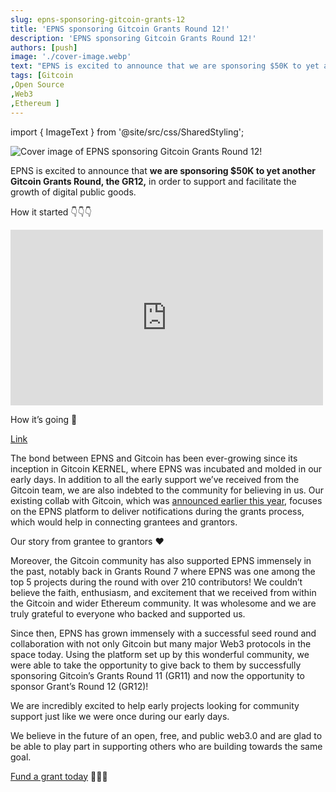 ```yaml
---
slug: epns-sponsoring-gitcoin-grants-12
title: 'EPNS sponsoring Gitcoin Grants Round 12!'
description: 'EPNS sponsoring Gitcoin Grants Round 12!'
authors: [push]
image: './cover-image.webp'
text: "EPNS is excited to announce that we are sponsoring $50K to yet another Gitcoin Grants Round, the GR12, in order to support and facilitate the growth of digital public goods."
tags: [Gitcoin
,Open Source
,Web3
,Ethereum ]
---
```


import { ImageText } from '@site/src/css/SharedStyling';

![Cover image of EPNS sponsoring Gitcoin Grants Round 12!](./cover-image.webp)

<!--truncate-->

<!-- > Gitcoin Grants Round 12 ends December 16th! -->

EPNS is excited to announce that **we are sponsoring $50K to yet another Gitcoin Grants Round, the GR12,** in order to support and facilitate the growth of digital public goods.

How it started 👇👇👇

<iframe src="https://cdn.embedly.com/widgets/media.html?type=text%2Fhtml&amp;key=a19fcc184b9711e1b4764040d3dc5c07&amp;schema=twitter&amp;url=https%3A//twitter.com/epnsproject/status/1311723039348858881&amp;image=https%3A//i.embed.ly/1/image%3Furl%3Dhttps%253A%252F%252Fabs.twimg.com%252Ferrors%252Flogo46x38.png%26key%3Da19fcc184b9711e1b4764040d3dc5c07" allowfullscreen="" frameborder="0" height="281" width="500" title="EPNS | $PUSH - We're hiring! on Twitter: &quot;🥁 Last 24 hrs left !!Thanks to all the amazing people who donated to our @gitcoin grant and all our well wishers 🙏We love you all and are humbled and pumped by the response and community support 🤗 💓https://t.co/Ia465RDt7P pic.twitter.com/XdYh0LkisG / Twitter&quot;" class="eo n ff dy bg" scrolling="no"></iframe>

How it’s going 🧵

[Link](https://x.com/PushChain/status/1435620157800419329?s=20)

The bond between EPNS and Gitcoin has been ever-growing since its inception in Gitcoin KERNEL, where EPNS was incubated and molded in our early days. In addition to all the early support we’ve received from the Gitcoin team, we are also indebted to the community for believing in us. Our existing collab with Gitcoin, which was [announced earlier this year](https://medium.com/ethereum-push-notification-service/gitcoin-growing-open-source-using-web3-notifs-36a9ec6e97dc), focuses on the EPNS platform to deliver notifications during the grants process, which would help in connecting grantees and grantors.

Our story from grantee to grantors ❤

Moreover, the Gitcoin community has also supported EPNS immensely in the past, notably back in Grants Round 7 where EPNS was one among the top 5 projects during the round with over 210 contributors! We couldn’t believe the faith, enthusiasm, and excitement that we received from within the Gitcoin and wider Ethereum community. It was wholesome and we are truly grateful to everyone who backed and supported us.

Since then, EPNS has grown immensely with a successful seed round and collaboration with not only Gitcoin but many major Web3 protocols in the space today. Using the platform set up by this wonderful community, we were able to take the opportunity to give back to them by successfully sponsoring Gitcoin’s Grants Round 11 (GR11) and now the opportunity to sponsor Grant’s Round 12 (GR12)!

We are incredibly excited to help early projects looking for community support just like we were once during our early days.

We believe in the future of an open, free, and public web3.0 and are glad to be able to play part in supporting others who are building towards the same goal.

[Fund a grant today](https://gitcoin.co/grants/explorer?page=1&limit=12&me=false&sort_option=weighted_shuffle&collection_id=false&network=mainnet&state=active&profile=false&sub_round_slug=false&collections_page=1&grant_regions=&grant_types=&grant_tags=&tenants=&idle=false&featured=true&round_type=false&tab=grants) 🌱🌱🌱
